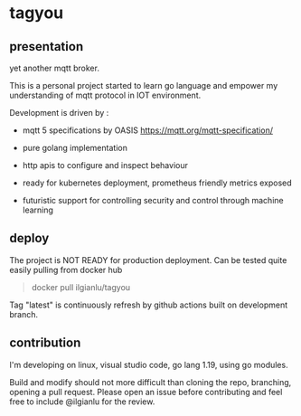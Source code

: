 # tagyou

## presentation

yet another mqtt broker.

This is a personal project started to learn go language and empower my understanding of mqtt protocol in IOT environment.

Development is driven by :
* mqtt 5 specifications by OASIS
  https://mqtt.org/mqtt-specification/ 

* pure golang implementation

* http apis to configure and inspect behaviour

* ready for kubernetes deployment, prometheus friendly metrics exposed

* futuristic support for controlling security and control through machine learning

## deploy

The project is NOT READY for production deployment.
Can be tested quite easily pulling from docker hub

> docker pull ilgianlu/tagyou

Tag "latest" is continuously refresh by github actions built on development branch.

## contribution

I'm developing on linux, visual studio code, go lang 1.19, using go modules.

Build and modify should not more difficult than cloning the repo, branching, opening a pull request. Please open an issue before contributing and feel free to include @ilgianlu
for the review.
